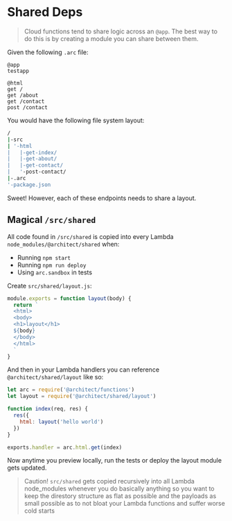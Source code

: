 # Shared Deps

> Cloud functions tend to share logic across an `@app`. The best way to do this is by creating a module you can share between them. 

Given the following `.arc` file:

```arc
@app
testapp

@html
get /
get /about
get /contact
post /contact
```

You would have the following file system layout:

```bash
/
|-src
| '-html
|   |-get-index/
|   |-get-about/
|   |-get-contact/
|   '-post-contact/
|-.arc
'-package.json
```

Sweet! However, each of these endpoints needs to share a layout.

## Magical `/src/shared`

All code found in `/src/shared` is copied into every Lambda `node_modules/@architect/shared` when:

- Running `npm start`
- Running `npm run deploy`
- Using `arc.sandbox` in tests 

Create `src/shared/layout.js`:

```javascript
module.exports = function layout(body) {
  return `
  <html>
  <body>
  <h1>layout</h1>
  ${body}
  </body>
  </html>
  `
}
```

And then in your Lambda handlers you can reference `@architect/shared/layout` like so:

```javascript
let arc = require('@architect/functions')
let layout = require('@architect/shared/layout')

function index(req, res) {
  res({
    html: layout('hello world')
  })
}

exports.handler = arc.html.get(index)
```

Now anytime you preview locally, run the tests or deploy the layout module gets updated. 

> Caution! `src/shared` gets copied recursively into all Lambda node_modules whenever you do basically anything so you want to keep the direstory structure as flat as possible and the payloads as small possible as to not bloat your Lambda functions and suffer worse cold starts
